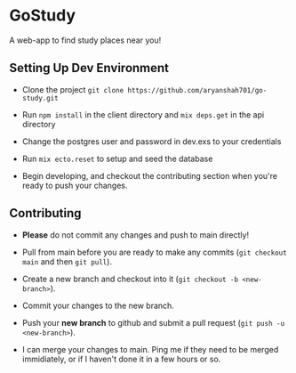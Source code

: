 # GoStudy

A web-app to find study places near you!

## Setting Up Dev Environment

- Clone the project ```git clone https://github.com/aryanshah701/go-study.git```

- Run ```npm install``` in the client directory and ```mix deps.get``` in the api directory

- Change the postgres user and password in dev.exs to your credentials

- Run ```mix ecto.reset``` to setup and seed the database

- Begin developing, and checkout the contributing section when you're ready to push your changes.

## Contributing

- **Please** do not commit any changes and push to main directly!

- Pull from main before you are ready to make any commits (```git checkout main``` and then ```git pull```).

- Create a new branch and checkout into it (```git checkout -b <new-branch>```).

- Commit your changes to the new branch.

- Push your **new branch** to github and submit a pull request (```git push -u <new-branch>```).  

- I can merge your changes to main. Ping me if they need to be merged immidiately, or if I haven't done it in a few hours or so.
